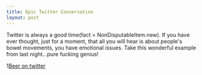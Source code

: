 ```yaml
---
title: Epic Twitter Conversation
layout: post
---
```


Twitter is always a good time(fact = NonDisputableItem.new). If you have ever
thought, just for a moment, that all you will hear is about people's bowel
movements, you have emotional issues. Take this wonderful example from last
night...pure fucking genius!

1[Beer on twitter][1]

[1]: http://c522735.r35.cf2.rackcdn.com/Mentions.jpg
